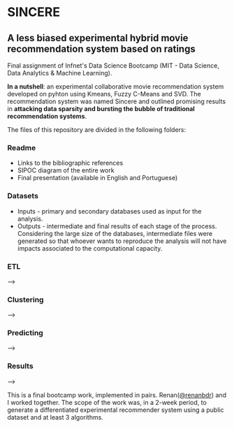 # SINCERE 
## A less biased experimental hybrid movie recommendation system based on ratings 
Final assignment of Infnet's Data Science Bootcamp (MIT - Data Science, Data Analytics & Machine Learning).

**In a nutshell**: an experimental collaborative movie recommendation system developed on pyhton using Kmeans, Fuzzy C-Means and SVD. The recommendation system was named Sincere and outlined promising results in **attacking data sparsity and bursting the bubble of traditional recommendation systems**.  

The files of this repository are divided in the following folders:

### Readme
* Links to the bibliographic references 
* SIPOC diagram of the entire work
* Final presentation (available in English and Portuguese)

### Datasets
* Inputs - primary and secondary databases used as input for the analysis.
* Outputs - intermediate and final results of each stage of the process. Considering the large size of the databases, intermediate files were generated so that whoever wants to reproduce the analysis will not have impacts associated to the computational capacity.

### ETL
--> 

### Clustering
--> 

### Predicting
-->

### Results
-->

This is a final bootcamp work, implemented in pairs. Renan([@renanbdr](https://github.com/renanbdr)) and I worked together. 
The scope of the work was, in a 2-week period, to generate a differentiated experimental recommender system using a public dataset and at least 3 algorithms.
